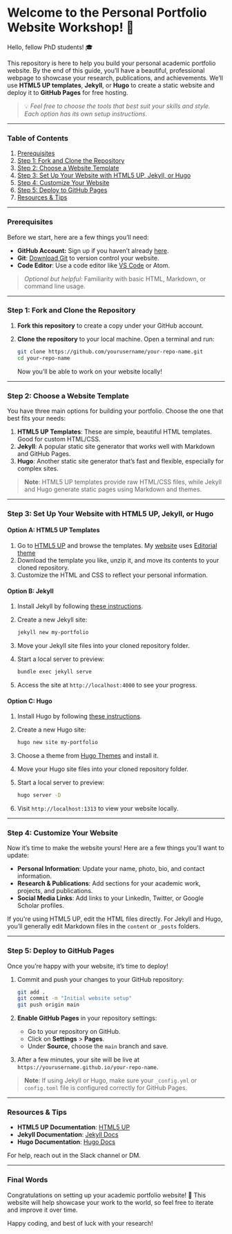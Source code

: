 
# Welcome to the Personal Portfolio Website Workshop! 👋

Hello, fellow PhD students! 🎓

This repository is here to help you build your personal academic portfolio website. By the end of this guide, you’ll have a beautiful, professional webpage to showcase your research, publications, and achievements. We’ll use **HTML5 UP templates**, **Jekyll**, or **Hugo** to create a static website and deploy it to **GitHub Pages** for free hosting.

> 💡 *Feel free to choose the tools that best suit your skills and style. Each option has its own setup instructions.*

---

### Table of Contents

1. [Prerequisites](#prerequisites)
2. [Step 1: Fork and Clone the Repository](#step-1-fork-and-clone-the-repository)
3. [Step 2: Choose a Website Template](#step-2-choose-a-website-template)
4. [Step 3: Set Up Your Website with HTML5 UP, Jekyll, or Hugo](#step-3-set-up-your-website-with-html5-up-jekyll-or-hugo)
5. [Step 4: Customize Your Website](#step-4-customize-your-website)
6. [Step 5: Deploy to GitHub Pages](#step-5-deploy-to-github-pages)
7. [Resources & Tips](#resources--tips)

---

### Prerequisites

Before we start, here are a few things you’ll need:

- **GitHub Account:** Sign up if you haven’t already [here](https://github.com/).
- **Git**: [Download Git](https://git-scm.com/) to version control your website.
- **Code Editor**: Use a code editor like [VS Code](https://code.visualstudio.com/) or Atom.

> *Optional but helpful*: Familiarity with basic HTML, Markdown, or command line usage.

---

### Step 1: Fork and Clone the Repository

1. **Fork this repository** to create a copy under your GitHub account.
2. **Clone the repository** to your local machine. Open a terminal and run:

   ```bash
   git clone https://github.com/yourusername/your-repo-name.git
   cd your-repo-name
   ```

   Now you’ll be able to work on your website locally!

---

### Step 2: Choose a Website Template

You have three main options for building your portfolio. Choose the one that best fits your needs:

1. **HTML5 UP Templates**: These are simple, beautiful HTML templates. Good for custom HTML/CSS.
2. **Jekyll**: A popular static site generator that works well with Markdown and GitHub Pages.
3. **Hugo**: Another static site generator that’s fast and flexible, especially for complex sites.

> **Note**: HTML5 UP templates provide raw HTML/CSS files, while Jekyll and Hugo generate static pages using Markdown and themes.

---

### Step 3: Set Up Your Website with HTML5 UP, Jekyll, or Hugo

#### Option A: HTML5 UP Templates

1. Go to [HTML5 UP](https://html5up.net/) and browse the templates. My [website](https://manasvishal.github.io/) uses [Editorial theme](https://html5up.net/editorial) 
2. Download the template you like, unzip it, and move its contents to your cloned repository.
3. Customize the HTML and CSS to reflect your personal information.

#### Option B: Jekyll

1. Install Jekyll by following [these instructions](https://jekyllrb.com/docs/installation/).
2. Create a new Jekyll site:

   ```bash
   jekyll new my-portfolio
   ```

3. Move your Jekyll site files into your cloned repository folder.
4. Start a local server to preview:

   ```bash
   bundle exec jekyll serve
   ```

5. Access the site at `http://localhost:4000` to see your progress.

#### Option C: Hugo

1. Install Hugo by following [these instructions](https://gohugo.io/getting-started/installing/).
2. Create a new Hugo site:

   ```bash
   hugo new site my-portfolio
   ```

3. Choose a theme from [Hugo Themes](https://themes.gohugo.io/) and install it.
4. Move your Hugo site files into your cloned repository folder.
5. Start a local server to preview:

   ```bash
   hugo server -D
   ```

6. Visit `http://localhost:1313` to view your website locally.

---

### Step 4: Customize Your Website

Now it’s time to make the website yours! Here are a few things you’ll want to update:

- **Personal Information**: Update your name, photo, bio, and contact information.
- **Research & Publications**: Add sections for your academic work, projects, and publications.
- **Social Media Links**: Add links to your LinkedIn, Twitter, or Google Scholar profiles.

If you're using HTML5 UP, edit the HTML files directly. For Jekyll and Hugo, you’ll generally edit Markdown files in the `content` or `_posts` folders.

---

### Step 5: Deploy to GitHub Pages

Once you’re happy with your website, it’s time to deploy!

1. Commit and push your changes to your GitHub repository:

   ```bash
   git add .
   git commit -m "Initial website setup"
   git push origin main
   ```

2. **Enable GitHub Pages** in your repository settings:
   - Go to your repository on GitHub.
   - Click on **Settings** > **Pages**.
   - Under **Source**, choose the `main` branch and save.

3. After a few minutes, your site will be live at `https://yourusername.github.io/your-repo-name`.

> **Note**: If using Jekyll or Hugo, make sure your `_config.yml` or `config.toml` file is configured correctly for GitHub Pages.

---

### Resources & Tips

- **HTML5 UP Documentation**: [HTML5 UP](https://html5up.net/)
- **Jekyll Documentation**: [Jekyll Docs](https://jekyllrb.com/docs/)
- **Hugo Documentation**: [Hugo Docs](https://gohugo.io/documentation/)

For help, reach out in the Slack channel or DM.

---

### Final Words

Congratulations on setting up your academic portfolio website! 🎉 This website will help showcase your work to the world, so feel free to iterate and improve it over time.

Happy coding, and best of luck with your research!